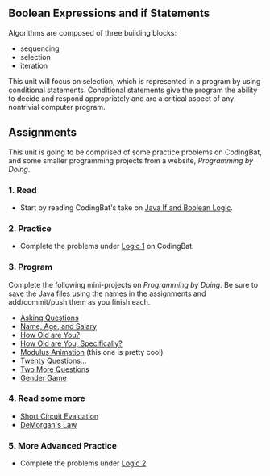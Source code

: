 ## Boolean Expressions and if Statements

Algorithms are composed of three building blocks:
* sequencing
* selection
* iteration

This unit will focus on selection, which is represented in a program by using conditional statements.  Conditional statements give the program the ability to decide and respond appropriately and are a critical aspect of any nontrivial computer program.

## Assignments

This unit is going to be comprised of some practice problems on CodingBat, and some smaller programming projects from a website, *Programming by Doing*.

### 1. Read
* Start by reading CodingBat's take on [Java If and Boolean Logic](https://codingbat.com/doc/java-if-boolean-logic.html).

### 2. Practice
* Complete the problems under [Logic 1](https://codingbat.com/java/Logic-1) on CodingBat.

### 3. Program
Complete the following mini-projects on *Programming by Doing*.  Be sure to save the Java files using the names in the assignments and add/commit/push them as you finish each.
* [Asking Questions](http://www.programmingbydoing.com/a/asking-questions.html)
* [Name, Age, and Salary](http://www.programmingbydoing.com/a/name-age-and-salary.html)
* [How Old are You?](https://programmingbydoing.com/a/how-old-are-you.html)
* [How Old are You, Specifically?](https://programmingbydoing.com/a/how-old-are-you-elseif.html)
* [Modulus Animation](https://programmingbydoing.com/a/modulus-animation.html) (this one is pretty cool)
* [Twenty Questions...](https://programmingbydoing.com/a/twenty-questions.html)
* [Two More Questions](https://programmingbydoing.com/a/two-more-questions.html)
* [Gender Game](https://programmingbydoing.com/a/gender-game.html)

### 4. Read some more
* [Short Circuit Evaluation](https://runestone.academy/runestone/books/published/apcsareview/Conditionals/cShortCircuit.html)
* [DeMorgan's Law](https://runestone.academy/runestone/books/published/apcsareview/Conditionals/cDeMorgans.html)

### 5. More Advanced Practice
* Complete the problems under [Logic 2](https://codingbat.com/java/Logic-2)
